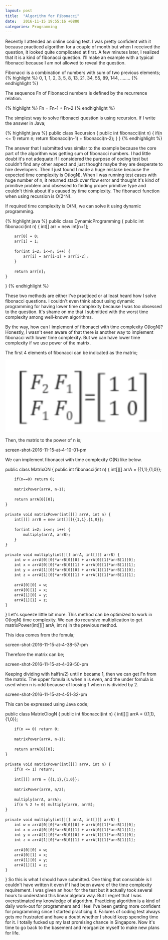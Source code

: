 ```yaml
---
layout: post
title:  "Algorithm for Fibonacci"
date:   2016-11-15 19:55:16 +0800
categories: Programming
---
```



Recently I attended an online coding test. I was pretty confident with it because practiced algorithm for a couple of month but when I received the question, it looked quite complicated at first. A few minutes later, I realized that it is a kind of fibonacci question. I'll make an example with a typical fibonacci because I am not allowed to reveal the question.

Fibonacci is a combination of numbers with sum of two previous elements;
{% highlight %}
0, 1, 1, 2, 3, 5, 8, 13, 21, 34, 55, 89, 144, ……..
{% endhighlight %}

The sequence Fn of Fibonacci numbers is defined by the recurrence relation.

{% highlight %}
Fn = Fn-1 + Fn-2
{% endhighlight %}

The simplest way to solve fibonacci question is using recursion. If I write the answer in Java;

{% highlight java %}
public class Recursion {
    public int fibonacci(int n) {
        if(n <= 1) return n;
        return fibonacci(n-1) + fibonacci(n-2);
    }
}
{% endhighlight %}

The answer that I submitted was similar to the example because the core part of the algorithm was getting sum of fibonacci numbers. I had little doubt it's not adequate if I considered the purpose of coding test but couldn't find any other aspect and just thought maybe they are desperate to hire developers. Then I just found I made a huge mistake because the expected time complexity is O(logN). When I was running test cases with huge number of n, it returned stack over flow error and thought it's kind of primitive problem and obsessed to finding proper primitive type and couldn't think about it's caused by time complexity. The fibonacci function when using recursion is O(2^N).

If required time complexity is O(N), we can solve it using dynamic programming.

{% highlight java %}
public class DynamicProgramming {
    public int fibonacci(int n) {
        int[] arr = new int[n+1];

        arr[0] = 0;
        arr[1] = 1;

        for(int i=2; i<=n; i++) {
            arr[i] = arr[i-1] + arr[i-2];
        }

        return arr[n];
    }
}
{% endhighlight %}

These two methods are either I've practiced or at least heard how I solve fibonacci questions. I couldn't even think about using dynamic programming for having lower time complexity because I was too obsessed to the question. It's shame on me that I submitted with the worst time complexity among well-known algorithms.

By the way, how can I implement of fibonacci with time complexity O(logN)? Honestly, I wasn't even aware of that there is another way to implement fibonacci with lower time complexity. But we can have lower time complexity if we use power of the matrix.

The first 4 elements of fibonacci can be indicated as the matrix;

<img src="/assets/screen-shot-2016-11-15-at-3-57-19-pm.png" width="500px">
<br/>










Then, the matrix to the power of n is;

screen-shot-2016-11-15-at-4-10-01-pm







We can implement fibonacci with time complexity O(N) like below.

public class MatrixON {
    public int fibonacci(int n) {
        int[][] arrA = {{1,1},{1,0}};

        if(n==0) return 0;

        matrixPower(arrA, n-1);

        return arrA[0][0];
    }

    private void matrixPower(int[][] arrA, int n) {
        int[][] arrB = new int[][]{{1,1},{1,0}};

        for(int i=2; i<=n; i++) {
            multiply(arrA, arrB);
        }
    }

    private void multiply(int[][] arrA, int[][] arrB) {
        int w = arrA[0][0]*arrB[0][0] + arrA[0][1]*arrB[1][0];
        int x = arrA[0][0]*arrB[0][1] + arrA[0][1]*arrB[1][1];
        int y = arrA[1][0]*arrB[0][0] + arrA[1][1]*arrB[1][0];
        int z = arrA[1][0]*arrB[0][1] + arrA[1][1]*arrB[1][1];

        arrA[0][0] = w;
        arrA[0][1] = x;
        arrA[1][0] = y;
        arrA[1][1] = z;
    }
}
Let's squeeze little bit more. This method can be optimized to work in O(logN) time complexity. We can do recursive multiplication to get matrixPower(int[][] arrA, int n) in the previous method.

This idea comes from the fomula;

screen-shot-2016-11-15-at-4-38-57-pm

Therefore the matrix can be;

screen-shot-2016-11-15-at-4-39-50-pm

Keeping dividing with half(n/2) until n became 1, then we can get Fn from the matrix. The upper fomula is when n is even, and the under fomula is used when n is odd because of loosing 1 when n is divided by 2.

screen-shot-2016-11-15-at-4-51-32-pm

This can be expressed using Java code;

public class MatrixOlogN {
    public int fibonacci(int n) {
        int[][] arrA = {{1,1},{1,0}};

        if(n == 0) return 0;

        matrixPower(arrA, n-1);

        return arrA[0][0];
    }

    private void matrixPower(int[][] arrA, int n) {
        if(n <= 1) return;

        int[][] arrB = {{1,1},{1,0}};

        matrixPower(arrA, n/2);

        multiply(arrA, arrA);
        if(n % 2 != 0) multiply(arrA, arrB);
    }

    private void multiply(int[][] arrA, int[][] arrB) {
        int w = arrA[0][0]*arrB[0][0] + arrA[0][1]*arrB[1][0];
        int x = arrA[0][0]*arrB[0][1] + arrA[0][1]*arrB[1][1];
        int y = arrA[1][0]*arrB[0][0] + arrA[1][1]*arrB[1][0];
        int z = arrA[1][0]*arrB[0][1] + arrA[1][1]*arrB[1][1];

        arrA[0][0] = w;
        arrA[0][1] = x;
        arrA[1][0] = y;
        arrA[1][1] = z;
    }
}
So this is what I should have submitted. One thing that consolable is I couldn't have written it even if I had been aware of the time complexity requirement. I was given an hour for the test but it actually took several hours to understand this linear algebra way. But I regret that I was overestimated my knowledge of algorithm. Practicing algorithm is a kind of daily work-out for programmers and I feel I've been getting more confident for programming since I started practicing it. Failures of coding test always gets me frustrated and have a doubt whether I should keep spending time for it.  I totally fucked up my last promising chance in Singapore. Now it's time to go back to the basement and reorganize myself to make new plans for life.
